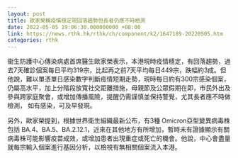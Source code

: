 ```yaml
---
layout: post
title: 歐家榮稱疫情穩定現回落趨勢但長者仍應不時檢測
date: 2022-05-05 19:06:30.000000000 +08:00
link: https://news.rthk.hk/rthk/ch/component/k2/1647189-20220505.htm
categories: rthk
---
```


衞生防護中心傳染病處首席醫生歐家榮表示，本港現時疫情穩定，有回落趨勢，過去7天確診個案每日平均319宗，比起再之前7天平均每日449宗，跌幅約3成。但他說，難以單憑單日感染數字判斷疫情短期走勢，現時每日約有300宗感染個案，仍屬高水平，加上分階段放寬社交距離措施，母親節及公眾假期在即，市民外出及參與跨家庭聚會，或增加傳播風險，提醒仍需謹慎並保持警覺，尤其長者應不時做檢測， 如有感染，可及早發現。

另外，歐家榮提到，根據世界衛生組織最新公布，有3種 Omicron亞型變異病毒株包括 BA.4、BA.5、BA.2.12.1，近來在其他地方有所增加，暫時未有證據顯示有關病毒株可能影響疫苗成效，或增加患者出現重症或死亡的機會。他說，中心會盡量就每宗輸入個案進行基因分析，以檢視有無相關個案流入本港。
